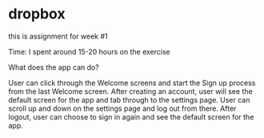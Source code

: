 # dropbox
this is assignment for week #1

Time: I spent around 15-20 hours on the exercise

What does the app can do?

User can click through the Welcome screens and start the Sign up process from the last Welcome screen.
After creating an account, user will see the default screen for the app and tab through to the settings page. 
User can scroll up and down on the settings page and log out from there. 
After logout, user can choose to sign in again and see the default screen for the app.


